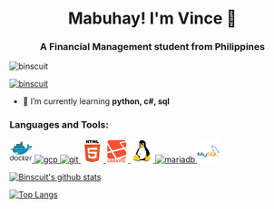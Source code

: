 <h1 align="center">Mabuhay! I'm Vince 👋 </h1>
<h3 align="center">A Financial Management student from Philippines</h3>

<p align="left"> <img src="https://komarev.com/ghpvc/?username=binscuit&label=Profile%20views&color=0e75b6&style=flat" alt="binscuit" /> </p>

<p align="left"> <a href="https://github.com/ryo-ma/github-profile-trophy"><img src="https://github-profile-trophy.vercel.app/?username=binscuit" alt="binscuit" /></a> </p>

- 🌱 I’m currently learning **python, c#, sql**


<h3 align="left">Languages and Tools:</h3>
<p align="left"> </a> <a href="https://www.docker.com/" target="_blank"> <img src="https://raw.githubusercontent.com/devicons/devicon/master/icons/docker/docker-original-wordmark.svg" alt="docker" width="40" height="40"/> </a> <a href="https://cloud.google.com" target="_blank"> <img src="https://www.vectorlogo.zone/logos/google_cloud/google_cloud-icon.svg" alt="gcp" width="40" height="40"/> </a> <a href="https://git-scm.com/" target="_blank"> <img src="https://www.vectorlogo.zone/logos/git-scm/git-scm-icon.svg" alt="git" width="40" height="40"/> </a> </a> <a href="https://www.w3.org/html/" target="_blank"> <img src="https://raw.githubusercontent.com/devicons/devicon/master/icons/html5/html5-original-wordmark.svg" alt="html5" width="40" height="40"/> </a> <a href="https://laravel.com/" target="_blank"> <img src="https://raw.githubusercontent.com/devicons/devicon/master/icons/laravel/laravel-plain-wordmark.svg" alt="laravel" width="40" height="40"/> </a> <a href="https://www.linux.org/" target="_blank"> <img src="https://raw.githubusercontent.com/devicons/devicon/master/icons/linux/linux-original.svg" alt="linux" width="40" height="40"/> </a> <a href="https://mariadb.org/" target="_blank"> <img src="https://www.vectorlogo.zone/logos/mariadb/mariadb-icon.svg" alt="mariadb" width="40" height="40"/> </a> <a href="https://www.mysql.com/" target="_blank"> <img src="https://raw.githubusercontent.com/devicons/devicon/master/icons/mysql/mysql-original-wordmark.svg" alt="mysql" width="40" height="40"/> </a>

[![Binscuit's github stats](https://github-readme-stats.vercel.app/api?username=binscuit&count_private=true&show_icons=true&theme=material-palenight)](https://github.com/binscuit/github-readme-stats)

[![Top Langs](https://github-readme-stats.vercel.app/api/top-langs/?username=binscuit&show_icons=true&theme=material-palenight&layout=compact)](https://github.com/binscuit/github-readme-stats)
